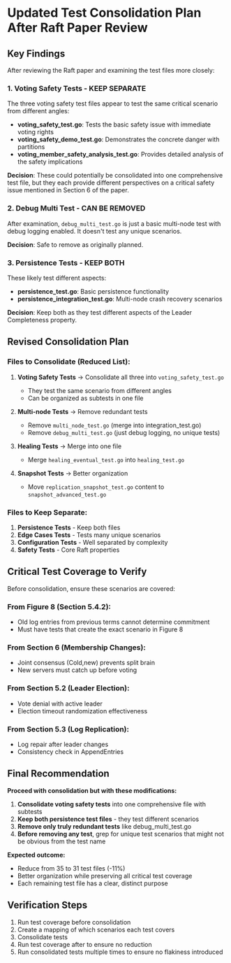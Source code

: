 # Updated Test Consolidation Plan After Raft Paper Review

## Key Findings

After reviewing the Raft paper and examining the test files more closely:

### 1. Voting Safety Tests - KEEP SEPARATE
The three voting safety test files appear to test the same critical scenario from different angles:
- **voting_safety_test.go**: Tests the basic safety issue with immediate voting rights
- **voting_safety_demo_test.go**: Demonstrates the concrete danger with partitions
- **voting_member_safety_analysis_test.go**: Provides detailed analysis of the safety implications

**Decision**: These could potentially be consolidated into one comprehensive test file, but they each provide different perspectives on a critical safety issue mentioned in Section 6 of the paper.

### 2. Debug Multi Test - CAN BE REMOVED
After examination, `debug_multi_test.go` is just a basic multi-node test with debug logging enabled. It doesn't test any unique scenarios.

**Decision**: Safe to remove as originally planned.

### 3. Persistence Tests - KEEP BOTH
These likely test different aspects:
- **persistence_test.go**: Basic persistence functionality
- **persistence_integration_test.go**: Multi-node crash recovery scenarios

**Decision**: Keep both as they test different aspects of the Leader Completeness property.

## Revised Consolidation Plan

### Files to Consolidate (Reduced List):

1. **Voting Safety Tests** → Consolidate all three into `voting_safety_test.go`
   - They test the same scenario from different angles
   - Can be organized as subtests in one file

2. **Multi-node Tests** → Remove redundant tests
   - Remove `multi_node_test.go` (merge into integration_test.go)
   - Remove `debug_multi_test.go` (just debug logging, no unique tests)

3. **Healing Tests** → Merge into one file
   - Merge `healing_eventual_test.go` into `healing_test.go`

4. **Snapshot Tests** → Better organization
   - Move `replication_snapshot_test.go` content to `snapshot_advanced_test.go`

### Files to Keep Separate:

1. **Persistence Tests** - Keep both files
2. **Edge Cases Tests** - Tests many unique scenarios
3. **Configuration Tests** - Well separated by complexity
4. **Safety Tests** - Core Raft properties

## Critical Test Coverage to Verify

Before consolidation, ensure these scenarios are covered:

### From Figure 8 (Section 5.4.2):
- Old log entries from previous terms cannot determine commitment
- Must have tests that create the exact scenario in Figure 8

### From Section 6 (Membership Changes):
- Joint consensus (Cold,new) prevents split brain
- New servers must catch up before voting

### From Section 5.2 (Leader Election):
- Vote denial with active leader
- Election timeout randomization effectiveness

### From Section 5.3 (Log Replication):
- Log repair after leader changes
- Consistency check in AppendEntries

## Final Recommendation

**Proceed with consolidation but with these modifications:**

1. **Consolidate voting safety tests** into one comprehensive file with subtests
2. **Keep both persistence test files** - they test different scenarios
3. **Remove only truly redundant tests** like debug_multi_test.go
4. **Before removing any test**, grep for unique test scenarios that might not be obvious from the test name

**Expected outcome:**
- Reduce from 35 to 31 test files (-11%)
- Better organization while preserving all critical test coverage
- Each remaining test file has a clear, distinct purpose

## Verification Steps

1. Run test coverage before consolidation
2. Create a mapping of which scenarios each test covers
3. Consolidate tests
4. Run test coverage after to ensure no reduction
5. Run consolidated tests multiple times to ensure no flakiness introduced